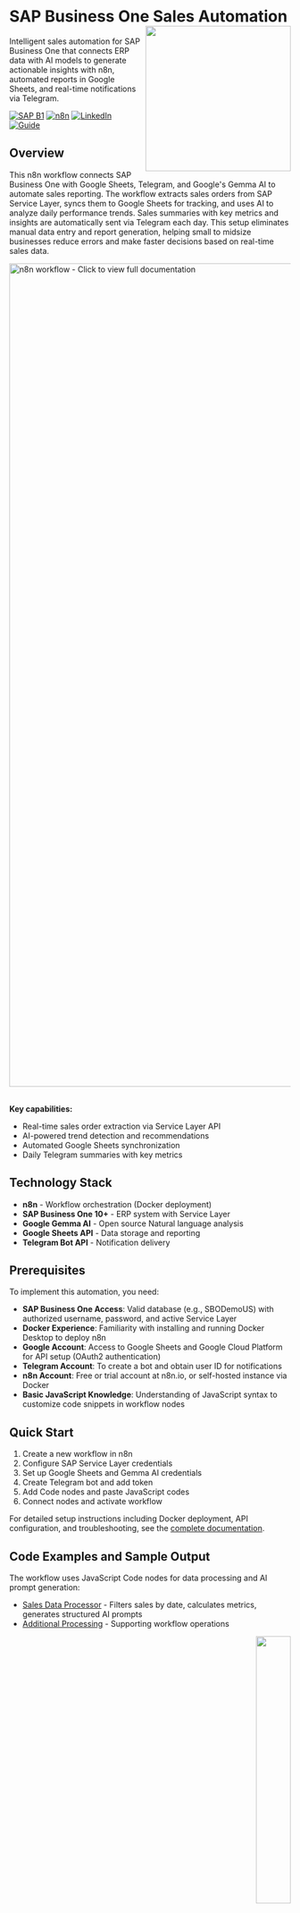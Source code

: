 <h1>
  SAP Business One Sales Automation
  <img align="right" width="260" src="https://github.com/user-attachments/assets/23de988a-1c18-4938-8951-15715c6b1da4">
</h1>

Intelligent sales automation for SAP Business One that connects ERP data with AI models to generate actionable insights with n8n, automated reports in Google Sheets, and real-time notifications via Telegram.

[![SAP B1](https://img.shields.io/badge/SAP-Business%20One-0FAAFF)](https://github.com/atonekaboni/SBO)
[![n8n](https://img.shields.io/badge/n8n-Code-EA4B71)](https://gist.github.com/atonekaboni)
[![LinkedIn](https://img.shields.io/badge/LinkedIn-Post-0077B5?logo=linkedin&logoColor=white)](https://www.linkedin.com/posts/tonekaboni_automating-sap-business-one-with-n8n-activity-7338469577615421440-7kD7)
[![Guide](https://img.shields.io/badge/Full%20Guide-PDF-EC1C24?logo=adobeacrobatreader&logoColor=white)](https://github.com/user-attachments/files/22624398/4_SAPB1_SALES_AI_n8n.pdf)

## Overview

This n8n workflow connects SAP Business One with Google Sheets, Telegram, and Google's Gemma AI to automate sales reporting. The workflow extracts sales orders from SAP Service Layer, syncs them to Google Sheets for tracking, and uses AI to analyze daily performance trends. Sales summaries with key metrics and insights are automatically sent via Telegram each day. This setup eliminates manual data entry and report generation, helping small to midsize businesses reduce errors and make faster decisions based on real-time sales data.

<a href="https://github.com/user-attachments/files/22624398/4_SAPB1_SALES_AI_n8n.pdf">
  <img width="1473" alt="n8n workflow - Click to view full documentation" src="https://github.com/user-attachments/assets/97cda987-0214-4340-927e-7496b21c593f" />
</a><br>
<br>

**Key capabilities:**
- Real-time sales order extraction via Service Layer API
- AI-powered trend detection and recommendations
- Automated Google Sheets synchronization
- Daily Telegram summaries with key metrics
  <br>

## Technology Stack
- **n8n** - Workflow orchestration (Docker deployment)
- **SAP Business One 10+** - ERP system with Service Layer
- **Google Gemma AI** - Open source Natural language analysis
- **Google Sheets API** - Data storage and reporting
- **Telegram Bot API** - Notification delivery

## Prerequisites

To implement this automation, you need:

- **SAP Business One Access**: Valid database (e.g., SBODemoUS) with authorized username, password, and active Service Layer
- **Docker Experience**: Familiarity with installing and running Docker Desktop to deploy n8n
- **Google Account**: Access to Google Sheets and Google Cloud Platform for API setup (OAuth2 authentication)
- **Telegram Account**: To create a bot and obtain user ID for notifications
- **n8n Account**: Free or trial account at n8n.io, or self-hosted instance via Docker
- **Basic JavaScript Knowledge**: Understanding of JavaScript syntax to customize code snippets in workflow nodes

## Quick Start

1. Create a new workflow in n8n
2. Configure SAP Service Layer credentials
3. Set up Google Sheets and Gemma AI credentials
4. Create Telegram bot and add token
5. Add Code nodes and paste JavaScript codes
6. Connect nodes and activate workflow

For detailed setup instructions including Docker deployment, API configuration, and troubleshooting, see the [complete documentation](https://github.com/user-attachments/files/22624398/4_SAPB1_SALES_AI_n8n.pdf).

## Code Examples and Sample Output
The workflow uses JavaScript Code nodes for data processing and AI prompt generation:

- [Sales Data Processor](https://gist.github.com/atonekaboni/0aadc0af7e62539f28cf142238977e84) - Filters sales by date, calculates metrics, generates structured AI prompts
- [Additional Processing](https://gist.github.com/atonekaboni/5e316ad81d4d49091d3498b1e19bc32f) - Supporting workflow operations

<p align="right">
  <a href="https://github.com/atonekaboni/SBO_Sales_AI_Automation/">
    <img width="35%" src="https://github.com/user-attachments/assets/e4302810-3bcb-4008-ac9e-0cdb35273dce">
  </a>
</p>

## Why This Project?

This workflow can save hours of manual work and bring real-time visibility into sales performance. Once running, it delivers daily reports to Telegram without manual input, while the AI analysis identifies patterns that manual reviews might miss.

The initial setup takes a few hours, but the time investment pays off quickly. If you have Docker running and basic JavaScript knowledge, implementation is straightforward. Beyond sales reporting, this same approach extends to other SAP B1 modules like purchasing or inventory management, making it a cost-effective alternative to enterprise automation platforms with more control over what gets reported.

## Documentation

- [Full Tutorial (PDF)](https://github.com/user-attachments/files/22624398/4_SAPB1_SALES_AI_n8n.pdf) - Complete implementation guide with screenshots
- [LinkedIn Post](https://www.linkedin.com/posts/tonekaboni_automating-sap-business-one-with-n8n-activity-7338469577615421440-7kD7) - Project overview and business impact
- [Code Gists](https://gist.github.com/atonekaboni) - JavaScript snippets for Code nodes

## Related Projects

Additional SAP Business One Developed Solutions:

- [Advanced ATP and Delivery Schedule Management](https://github.com/atonekaboni/SBO_Inventory/)
- [Hidden Sales Insights](https://github.com/atonekaboni/SBO_Marketing)
- [Business Partner Management Enhancement](https://github.com/atonekaboni/SBO_ConnectedBP)
- [Sales Restriction](https://community.sap.com/t5/enterprise-resource-planning-blog-posts-by-members/custom-sales-blocklist-in-sap-business-one/ba-p/14164922)

View all projects: [GitHub Repository](https://github.com/atonekaboni/SBO)

## Contact

<p align="center">
  <a href="https://www.linkedin.com/in/tonekaboni/" target="_blank"><img src="https://img.shields.io/badge/LinkedIn-0077B5?style=for-the-badge&logo=linkedin&logoColor=white" alt="LinkedIn"/></a>
  &nbsp;&nbsp;
  <a href="https://github.com/atonekaboni/" target="_blank"><img src="https://img.shields.io/badge/GitHub-100000?style=for-the-badge&logo=github&logoColor=white" alt="GitHub"/></a>
  &nbsp;&nbsp;
  <a href="https://atonekaboni.github.io/" target="_blank"><img src="https://img.shields.io/badge/Portfolio-D14836?style=for-the-badge&logo=googlechrome&logoColor=white" alt="Portfolio"/></a>
</p>
